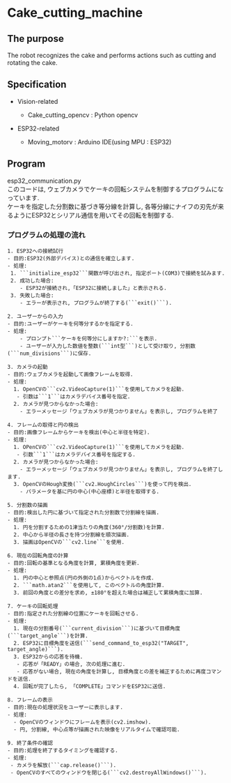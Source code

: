 # Cake_cutting_machine

## The purpose
 The robot recognizes the cake and performs actions such as cutting and rotating the cake.

## Specification
 - Vision-related
    - Cake_cutting_opencv : Python opencv

 - ESP32-related
    - Moving_motorv : Arduino IDE(using MPU : ESP32)


## Program
  esp32_communication.py  
   このコードは, ウェブカメラでケーキの回転システムを制御するプログラムになっています.  
   ケーキを指定した分割数に基づき等分線を計算し, 各等分線にナイフの刃先が来るようにESP32とシリアル通信を用いてその回転を制御する.  

  ### プログラムの処理の流れ
    1. ESP32への接続試行
    - 目的:ESP32(外部デバイス)との通信を確立します.
    - 処理:  
     1. ```initialize_esp32```関数が呼び出され, 指定ポート(COM3)で接続を試みます.
     2. 成功した場合:
        - ESP32が接続され,「ESP32に接続しました」と表示される.
     3. 失敗した場合:
        - エラーが表示され, プログラムが終了する(```exit()```).
    
    2. ユーザーからの入力
    - 目的:ユーザーがケーキを何等分するかを指定する.
    - 処理:  
        - プロンプト```ケーキを何等分にしますか?:```を表示.
        - ユーザーが入力した数値を整数(```int型```)として受け取り, 分割数(```num_divisions```)に保存.

    3. カメラの起動
    - 目的:ウェブカメラを起動して画像フレームを取得.
    - 処理:
      1. OpenCVの```cv2.VideoCapture(1)```を使用してカメラを起動.
       - 引数は```1```はカメラデバイス番号を指定.
      2. カメラが見つからなかった場合:
        - エラーメッセージ「ウェブカメラが見つかりません」を表示し, プログラムを終了

    4. フレームの取得と円の検出
    - 目的:画像フレームからケーキを検出(中心と半径を特定).
    - 処理:  
      1. OPenCVの```cv2.VideoCapture(1)```を使用してカメラを起動.
       - 引数```1```はカメラデバイス番号を指定する.
      2. カメラが見つからなかった場合:
        - エラーメッセージ「ウェブカメラが見つかりません」を表示し, プログラムを終了します.
      3. OpenCVのHough変換(```cv2.HoughCircles```)を使って円を検出. 
        - パラメータを基に円の中心(中心座標)と半径を取得する.

    5. 分割数の描画
    - 目的:検出した円に基づいて指定された分割数で分割線を描画.
    - 処理:
      1. 円を分割するための1津当たりの角度(360°/分割数)を計算.
      2. 中心から半径の長さを持つ分割線を順次描画.
      3. 描画はOpenCVの```cv2.line```を使用.
    
    6. 現在の回転角度の計算
    - 目的:回転の基準となる角度を計算, 累積角度を更新.
    - 処理:
      1. 円の中心と参照点(円の外側の1点)からベクトルを作成.
      2. ```math.atan2```を使用して, このベクトルの角度計算.
      3. 前回の角度との差分を求め, ±180°を超えた場合は補正して累積角度に加算.

    7. ケーキの回転処理
    - 目的:指定された分割線の位置にケーキを回転させる.
    - 処理:
      1. 現在の分割番号(```current_division```)に基づいて目標角度(```target_angle```)を計算.
      2. ESP32に目標角度を送信(```send_command_to_esp32("TARGET", target_angle)```).
      3. ESP32からの応答を待機.
       - 応答が「READY」の場合, 次の処理に進む.
       - 応答がない場合, 現在の角度を計算し, 目標角度との差を補正するために再度コマンドを送信.
      4. 回転が完了したら, 「COMPLETE」コマンドをESP32に送信.

    8. フレームの表示
    - 目的:現在の処理状況をユーザーに表示します.
    - 処理:
      - OpenCVのウィンドウにフレームを表示(cv2.imshow).
      - 円, 分割線, 中心点等が描画された映像をリアルタイムで確認可能.
    
    9. 終了条件の確認
    - 目的:処理を終了するタイミングを確認する.
    - 処理:
     - カメラを解放(```cap.release()```).
     - OpenCVのすべてのウィンドウを閉じる(```cv2.destroyAllWindows()```).